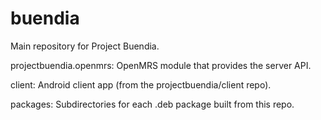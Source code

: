 buendia
=======

Main repository for Project Buendia.

projectbuendia.openmrs: OpenMRS module that provides the server API.

client: Android client app (from the projectbuendia/client repo).

packages: Subdirectories for each .deb package built from this repo.
